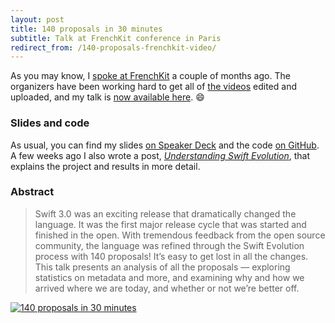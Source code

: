 ```yaml
---
layout: post
title: 140 proposals in 30 minutes
subtitle: Talk at FrenchKit conference in Paris
redirect_from: /140-proposals-frenchkit-video/
---
```


As you may know, I [spoke at FrenchKit](/speaking-at-frenchkit/) a couple of months ago. The organizers have been working hard to get all of [the videos](http://frenchkit.fr/#videos) edited and uploaded, and my talk is [now available here](https://www.youtube.com/watch?v=0sYQAtoK3VQ). 😄

<!--excerpt-->

### Slides and code

As usual, you can find my slides [on Speaker Deck](https://speakerdeck.com/jessesquires/140-proposals-in-30-minutes) and the code [on GitHub](https://github.com/jessesquires/swift-proposal-analyzer). A few weeks ago I also wrote a post, [*Understanding Swift Evolution*](/understanding-swift-evolution/), that explains the project and results in more detail.

### Abstract

> Swift 3.0 was an exciting release that dramatically changed the language. It was the first major release cycle that was started and finished in the open. With tremendous feedback from the open source community, the language was refined through the Swift Evolution process with 140 proposals! It’s easy to get lost in all the changes. This talk presents an analysis of all the proposals — exploring statistics on metadata and more, and examining why and how we arrived where we are today, and whether or not we’re better off.

<a href="https://www.youtube.com/watch?v=0sYQAtoK3VQ">
<img class="img-thumbnail img-responsive center" src="{{ site.img_url }}/frenchkit-slides.jpg" title="140 proposals in 30 minutes" alt="140 proposals in 30 minutes"/>
</a>

